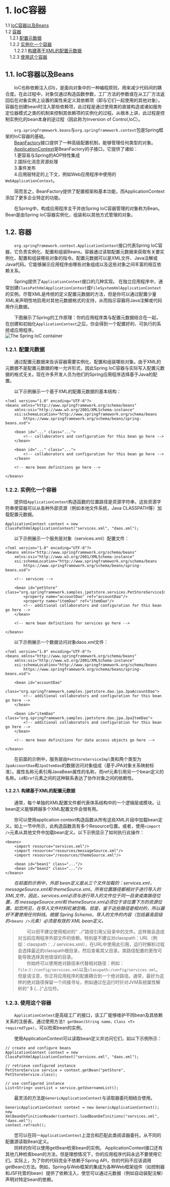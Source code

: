 # 1. IoC容器  

1.1 [IoC容器以及Beans](https://github.com/Rocky-17/Java_frameworks_notes/blob/master/Spring/IoC%E5%AE%B9%E5%99%A8.md#ioc%E5%AE%B9%E5%99%A8%E4%BB%A5%E5%8F%8Abeans)  
1.2 [容器](https://github.com/Rocky-17/Java_frameworks_notes/blob/master/Spring/IoC%E5%AE%B9%E5%99%A8.md#%E5%AE%B9%E5%99%A8)  
&emsp;1.2.1 [配置元数据](https://github.com/Rocky-17/Java_frameworks_notes/blob/master/Spring/IoC%E5%AE%B9%E5%99%A8.md#121-%E9%85%8D%E7%BD%AE%E5%85%83%E6%95%B0%E6%8D%AE)  
&emsp;1.2.2 [实例化一个容器](https://github.com/Rocky-17/Java_frameworks_notes/blob/master/Spring/IoC%E5%AE%B9%E5%99%A8.md#122-%E5%AE%9E%E4%BE%8B%E5%8C%96%E4%B8%80%E4%B8%AA%E5%AE%B9%E5%99%A8)  
&emsp;&emsp;1.2.2.1 [构建基于XML的配置元数据](https://github.com/Rocky-17/Java_frameworks_notes/blob/master/Spring/IoC%E5%AE%B9%E5%99%A8.md#1221-%E6%9E%84%E5%BB%BA%E5%9F%BA%E4%BA%8Exml%E7%9A%84%E9%85%8D%E7%BD%AE%E5%85%83%E6%95%B0%E6%8D%AE)  
&emsp;1.2.3 [使用这个容器](https://github.com/Rocky-17/Java_frameworks_notes/blob/master/Spring/IoC%E5%AE%B9%E5%99%A8.md#123-%E4%BD%BF%E7%94%A8%E8%BF%99%E4%B8%AA%E5%AE%B9%E5%99%A8)

## 1.1. IoC容器以及Beans  

&emsp;&emsp;IoC也称依赖注入(DI)，是面向对象中的一种编程原则，用来减少代码间的耦合度。在此过程中，对象仅通过构造函数参数，工厂方法的参数或在从工厂方法返回后在对象实例上设置的属性来定义其依赖项（即与它们一起使用的其他对象）。容器在创建bean时注入那些依赖项，此过程是通过使用类的直接构造或诸如服务定位器模式之类的机制来控制其依赖项的实例化的过程。从根本上讲，此过程是控制实例化的bean本身的逆过程（因此称为Inversion of Control,IoC）。  

&emsp;&emsp;`org.springframework.beans`与`org.springframework.context`包是Spring框架的IoC容器的基础。  
&emsp;&emsp;[BeanFactory](https://docs.spring.io/spring-framework/docs/5.2.8.RELEASE/javadoc-api/org/springframework/beans/factory/BeanFactory.html)接口提供了一种高级配置机制，能够管理任何类型的对象。  
&emsp;&emsp;[ApplicationContext](https://docs.spring.io/spring-framework/docs/5.2.8.RELEASE/javadoc-api/org/springframework/context/ApplicationContext.html)是BeanFactory的子接口，它提供了诸如：  
&emsp;&emsp;1.更容易与Spring的AOP特性集成  
&emsp;&emsp;2.国际化消息资源处理  
&emsp;&emsp;3.事件发布  
&emsp;&emsp;4.应用层特定的上下文，例如Web应用程序中使用的`WebApplicationContext`。  
  
&emsp;&emsp;简而言之，BeanFactory提供了配置框架和基本功能，而ApplicationContext添加了更多企业特定的功能。  

&emsp;&emsp;在Spring中，构成应用程序主干并由Spring IoC容器管理的对象称为Bean。Bean是由Spring IoC容器实例化，组装和以其他方式管理的对象。  

## 1.2. 容器  
&emsp;&emsp;`org.springframework.context.ApplicationContext`接口代表Spring IoC容器，它负责实例化、配置和组装Beans。容器通过读取配置元数据来获取有关要实例化、配置和组装哪些对象的指令。配置元数据可以是XML文件、Java注解或Java代码。它能够展示应用程序由哪些对象组成以及这些对象之间丰富的相互依赖关系。  

&emsp;&emsp;Spring提供了`ApplicationContext`接口的几种实现。 在独立应用程序中，通常创建`ClassPathXmlApplicationContext`或`FileSystemXmlApplicationContext`的实例。尽管XML是传统的定义配置元数据的方法，但是你可以通过配置少量XML来声明性地启用对其他元数据格式的支持，从而指示容器将Java注解或代码用作元数据。  

&emsp;&emsp;下图展示了Spring的工作原理：你的应用程序类与配置元数据结合在一起，在创建和初始化`ApplicationContext`之后，你会得到一个配置好的、可执行的系统或应用程序。  
![The Spring IoC container](https://docs.spring.io/spring/docs/current/spring-framework-reference/images/container-magic.png)  

### 1.2.1. 配置元数据  

&emsp;&emsp;通过配置元数据来告诉容器需要实例化、配置和组装哪些对象。由于XML的元数据不是配置元数据的唯一允许形式，因此Spring IoC容器与实际写入配置元数据的格式无关。现在许多开发人员为他们的Spring应用程序选择基于Java的配置。  

&emsp;&emsp;以下示例展示一个基于XML的配置元数据的基本结构：  
```
<?xml version="1.0" encoding="UTF-8"?>
<beans xmlns="http://www.springframework.org/schema/beans"
    xmlns:xsi="http://www.w3.org/2001/XMLSchema-instance"
    xsi:schemaLocation="http://www.springframework.org/schema/beans
        https://www.springframework.org/schema/beans/spring-beans.xsd">

    <bean id="..." class="...">  
        <!-- collaborators and configuration for this bean go here -->
    </bean>

    <bean id="..." class="...">
        <!-- collaborators and configuration for this bean go here -->
    </bean>

    <!-- more bean definitions go here -->

</beans>
```

### 1.2.2. 实例化一个容器  

&emsp;&emsp;提供给`ApplicationContext`构造函数的位置路径是资源字符串，这些资源字符串使容器可以从各种外部资源（例如本地文件系统，Java CLASSPATH等）加载配置元数据。  
```
ApplicationContext context = new ClassPathXmlApplicationContext("services.xml", "daos.xml");
```  
&emsp;&emsp;以下示例展示一个服务层对象（services.xml）配置文件：  
```
<?xml version="1.0" encoding="UTF-8"?>
<beans xmlns="http://www.springframework.org/schema/beans"
    xmlns:xsi="http://www.w3.org/2001/XMLSchema-instance"
    xsi:schemaLocation="http://www.springframework.org/schema/beans
        https://www.springframework.org/schema/beans/spring-beans.xsd">

    <!-- services -->

    <bean id="petStore" class="org.springframework.samples.jpetstore.services.PetStoreServiceImpl">
        <property name="accountDao" ref="accountDao"/>
        <property name="itemDao" ref="itemDao"/>
        <!-- additional collaborators and configuration for this bean go here -->
    </bean>

    <!-- more bean definitions for services go here -->

</beans>
```  
&emsp;&emsp;以下示例展示一个数据访问对象daos.xml文件：  
```
<?xml version="1.0" encoding="UTF-8"?>
<beans xmlns="http://www.springframework.org/schema/beans"
    xmlns:xsi="http://www.w3.org/2001/XMLSchema-instance"
    xsi:schemaLocation="http://www.springframework.org/schema/beans
        https://www.springframework.org/schema/beans/spring-beans.xsd">

    <bean id="accountDao"
        class="org.springframework.samples.jpetstore.dao.jpa.JpaAccountDao">
        <!-- additional collaborators and configuration for this bean go here -->
    </bean>

    <bean id="itemDao" class="org.springframework.samples.jpetstore.dao.jpa.JpaItemDao">
        <!-- additional collaborators and configuration for this bean go here -->
    </bean>

    <!-- more bean definitions for data access objects go here -->

</beans>
```
&emsp;&emsp;在前面的示例中，服务层由`PetStoreServiceImpl`类和两个类型为`JpaAccountDao`和`JpaItemDao`的数据访问对象组成（基于JPA对象关系映射标准）。属性名称元素引用JavaBean属性的名称，而ref元素引用另一个bean定义的名称。`id`和`ref`元素之间的这种联系表达了协作对象之间的依赖性。  


#### 1.2.2.1. 构建基于XML的配置元数据  
&emsp;&emsp;通常，每个单独的XML配置文件都代表体系结构中的一个逻辑层或模块。让bean定义能够跨越多个XML配置文件会很有用。

&emsp;&emsp;你可以使用application context构造函数从所有这些XML片段中加载bean定义。如上一节中所示，此构造函数具有多个Resource位置。或者，使用`<import />`元素从其他文件中加载bean定义。以下示例显示了如何执行此操作：  
```
<beans>
    <import resource="services.xml"/>
    <import resource="resources/messageSource.xml"/>
    <import resource="/resources/themeSource.xml"/>

    <bean id="bean1" class="..."/>
    <bean id="bean2" class="..."/>
</beans>
```
&emsp;&emsp;*在前面的示例中，外部 bean定义是从三个文件加载的：services.xml，messageSource.xml和 themeSource.xml。所有位置路径都相对于进行导入的XML文件，因此，services.xml必须与进行导入的文件位于同一目录或类路径位置，而 messageSource.xml和 themeSource.xml必须位于该位置下方的资源位置。如您所见，在导入文件时斜杠被忽略。但是，鉴于这些路径是相对的，所以最好不要使用任何斜线。根据 Spring Schema，导入的文件的内容（包括最高层级的`<beans />`元素）必须是有效的 XML bean定义。*  
>&emsp;&emsp;可以但不建议使用相对的“ ../”路径引用父目录中的文件。这样做会造成对当前应用程序外部文件的依赖。特别是不建议对classpath：URL（例如：classpath：../ services.xml），在URL中使用此引用，运行时解析过程会选择最近的classpath根目录，然后查看其父目录。类路径配置的更改可能导致选择其他错误的目录。  
&emsp;&emsp;你始终可以使用绝对路径来代替相对路径：例如：`file:C:/config/services.xml`以及`classpath:/config/services.xml`。 但是请注意，你正将应用程序的配置耦合到一个绝对路径。通常，最好为这样的绝对路径保留一个间接寻址，例如通过在运行时针对JVM系统属性解析的“ $ {…}”占位符。  

### 1.2.3. 使用这个容器  
&emsp;&emsp;`ApplicationContext`是高级工厂的接口，该工厂能够维护不同bean及其依赖关系的注册表。通过使用方法`T getBean(String name，Class <T> requiredType)`，可以检索bean的实例。  

&emsp;&emsp;使用ApplicationContext可以读取bean定义并访问它们，如以下示例所示：
```
// create and configure beans
ApplicationContext context = new ClassPathXmlApplicationContext("services.xml", "daos.xml");

// retrieve configured instance
PetStoreService service = context.getBean("petStore", PetStoreService.class);

// use configured instance
List<String> userList = service.getUsernameList();
```  

&emsp;&emsp;最灵活的方法是`GenericApplicationContext`与读取器委托相结合使用。  
```
GenericApplicationContext context = new GenericApplicationContext();
new XmlBeanDefinitionReader(context).loadBeanDefinitions("services.xml", "daos.xml");
context.refresh();
```  
&emsp;&emsp;您可以在同一`ApplicationContext`上混合和匹配此类阅读器委托，从不同的配置源读取Bean定义。  
&emsp;&emsp;同样的你可以使用getBean检索bean的实例。 ApplicationContext接口还有其他几种检索bean的方法，但是理想情况下，你的应用程序代码永远不要使用它们。实际上，为了你的代码完全不依赖于Spring API，你的代码不应该调用getBean()方法。例如，Spring与Web框架的集成为各种Web框架组件（如控制器和JSF托管的bean）提供了依赖注入，使您可以通过元数据（例如自动装配注解）声明对特定bean的依赖。